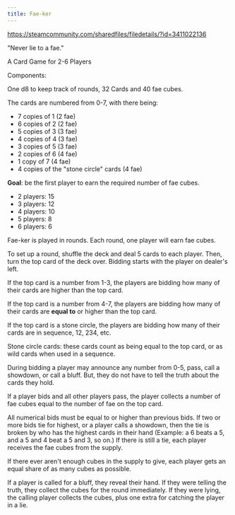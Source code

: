 ```yaml
---
title: Fae-ker
---
```


https://steamcommunity.com/sharedfiles/filedetails/?id=3411022136

"Never lie to a fae."

A Card Game for 2-6 Players

Components:

One d8 to keep track of rounds, 32 Cards and 40 fae cubes.

The cards are numbered from 0-7, with there being:

- 7 copies of 1 (2 fae)
- 6 copies of 2 (2 fae)
- 5 copies of 3 (3 fae)
- 4 copies of 4 (3 fae)
- 3 copies of 5 (3 fae)
- 2 copies of 6 (4 fae)
- 1 copy of 7 (4 fae)
- 4 copies of the "stone circle" cards (4 fae)

**Goal**: be the first player to earn the required number of fae cubes.

- 2 players: 15
- 3 players: 12
- 4 players: 10
- 5 players: 8
- 6 players: 6

Fae-ker is played in rounds. Each round, one player will earn fae cubes.

To set up a round, shuffle the deck and deal 5 cards to each player. Then, turn the top card of the deck over. Bidding starts with the player on dealer's left. 

If the top card is a number from 1-3, the players are bidding how many of their cards are higher than the top card. 

If the top card is a number from 4-7, the players are bidding how many of their cards are **equal to** or higher than the top card.

If the top card is a stone circle, the players are bidding how many of their cards are in sequence, 12, 234, etc.

Stone circle cards: these cards count as being equal to the top card, or as wild cards when used in a sequence.

During bidding a player may announce any number from 0-5, pass, call a showdown, or call a bluff. But, they do not have to tell the truth about the cards they hold. 

If a player bids and all other players pass, the player collects a number of fae cubes equal to the number of fae on the top card.

All numerical bids must be equal to or higher than previous bids. If two or more bids tie for highest, or a player calls a showdown, then the tie is broken by who has the highest cards in their hand (Example: a 6 beats a 5, and a 5 and 4 beat a 5 and 3, so on.) If there is still a tie, each player receives the fae cubes from the supply. 

If there ever aren't enough cubes in the supply to give, each player gets an equal share of as many cubes as possible.

If a player is called for a bluff, they reveal their hand. If they were telling the truth, they collect the cubes for the round immediately. If they were lying, the calling player collects the cubes, plus one extra for catching the player in a lie.

